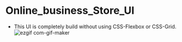 # Online_business_Store_UI
* This UI is completely build without using CSS-Flexbox or CSS-Grid. 
![ezgif com-gif-maker](https://user-images.githubusercontent.com/61547047/135435233-9ac6b85c-0960-4ca5-8eb5-5580c7ea4918.gif)

